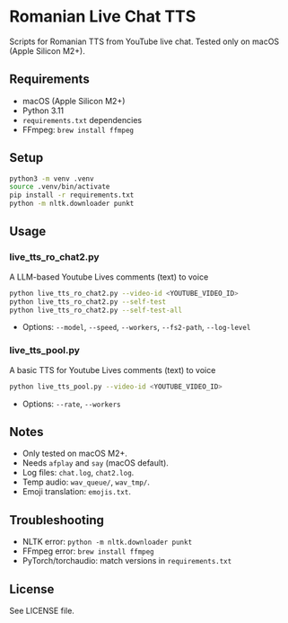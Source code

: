 # Romanian Live Chat TTS

Scripts for Romanian TTS from YouTube live chat. Tested only on macOS (Apple Silicon M2+).

## Requirements
- macOS (Apple Silicon M2+)
- Python 3.11
- `requirements.txt` dependencies
- FFmpeg: `brew install ffmpeg`

## Setup
```sh
python3 -m venv .venv
source .venv/bin/activate
pip install -r requirements.txt
python -m nltk.downloader punkt
```

## Usage

### live_tts_ro_chat2.py

A LLM-based Youtube Lives comments (text) to voice

```sh
python live_tts_ro_chat2.py --video-id <YOUTUBE_VIDEO_ID>
python live_tts_ro_chat2.py --self-test
python live_tts_ro_chat2.py --self-test-all
```
- Options: `--model`, `--speed`, `--workers`, `--fs2-path`, `--log-level`

### live_tts_pool.py

A basic TTS for Youtube Lives comments (text) to voice

```sh
python live_tts_pool.py --video-id <YOUTUBE_VIDEO_ID>
```
- Options: `--rate`, `--workers`

## Notes
- Only tested on macOS M2+.
- Needs `afplay` and `say` (macOS default).
- Log files: `chat.log`, `chat2.log`.
- Temp audio: `wav_queue/`, `wav_tmp/`.
- Emoji translation: `emojis.txt`.

## Troubleshooting
- NLTK error: `python -m nltk.downloader punkt`
- FFmpeg error: `brew install ffmpeg`
- PyTorch/torchaudio: match versions in `requirements.txt`

## License

See LICENSE file.
